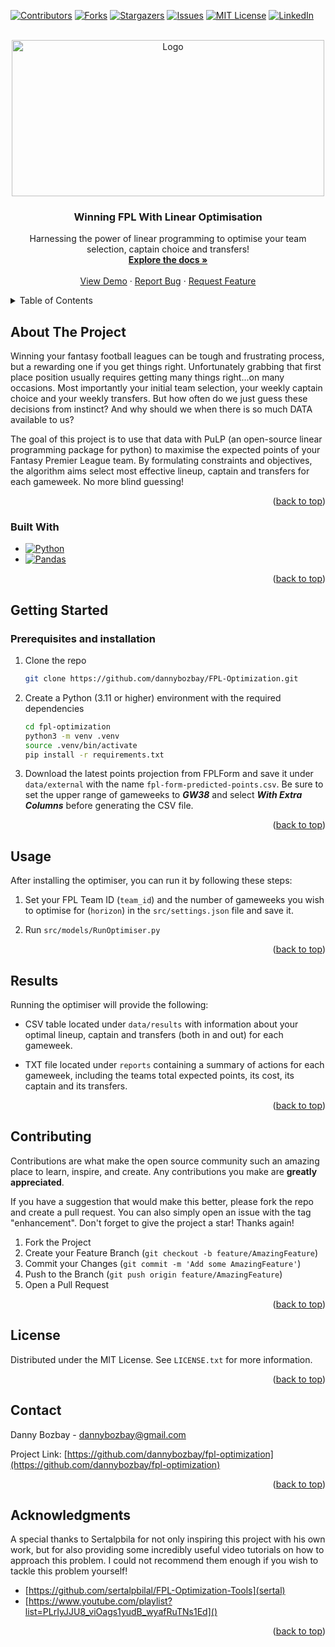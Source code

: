 <!-- Improved compatibility of back to top link: See: https://github.com/othneildrew/Best-README-Template/pull/73 -->
<a name="readme-top"></a>
<!--
*** Thanks for checking out the Best-README-Template. If you have a suggestion
*** that would make this better, please fork the repo and create a pull request
*** or simply open an issue with the tag "enhancement".
*** Don't forget to give the project a star!
*** Thanks again! Now go create something AMAZING! :D
-->



<!-- PROJECT SHIELDS -->
<!--
*** I'm using markdown "reference style" links for readability.
*** Reference links are enclosed in brackets [ ] instead of parentheses ( ).
*** See the bottom of this document for the declaration of the reference variables
*** for contributors-url, forks-url, etc. This is an optional, concise syntax you may use.
*** https://www.markdownguide.org/basic-syntax/#reference-style-links
-->
[![Contributors][contributors-shield]][contributors-url]
[![Forks][forks-shield]][forks-url]
[![Stargazers][stars-shield]][stars-url]
[![Issues][issues-shield]][issues-url]
[![MIT License][license-shield]][license-url]
[![LinkedIn][linkedin-shield]][linkedin-url]



<!-- PROJECT LOGO -->
<br />
<div align="center">
  <a href="https://github.com/dannybozbay/fpl-optimization">
    <img src="https://e0.365dm.com/22/08/2048x1152/skysports-fantasy-premier-league_5864666.jpg?20220814171817" alt="Logo" width="500" height="250">
  </a>

<h3 align="center">Winning FPL With Linear Optimisation</h3>

  <p align="center">
    Harnessing the power of linear programming to optimise your team selection, captain choice and transfers!
    <br />
    <a href="https://github.com/dannybozbay/fpl-optimization"><strong>Explore the docs »</strong></a>
    <br />
    <br />
    <a href="https://github.com/dannybozbay/fpl-optimization">View Demo</a>
    ·
    <a href="https://github.com/dannybozbay/fpl-optimization/issues">Report Bug</a>
    ·
    <a href="https://github.com/dannybozbay/fpl-optimization/issues">Request Feature</a>
  </p>
</div>



<!-- TABLE OF CONTENTS -->
<details>
  <summary>Table of Contents</summary>
  <ol>
    <li>
      <a href="#about-the-project">About The Project</a>
      <ul>
        <li><a href="#built-with">Built With</a></li>
      </ul>
    </li>
    <li>
      <a href="#getting-started">Getting Started</a>
      <ul>
        <li><a href="#prerequisites-and-installation">Prerequisites and Installation</a></li>
      </ul>
    </li>
    <li><a href="#usage">Usage</a></li>
    <li><a href="#results">Results</a></li>
    <li><a href="#contributing">Contributing</a></li>
    <li><a href="#license">License</a></li>
    <li><a href="#contact">Contact</a></li>
    <li><a href="#acknowledgments">Acknowledgments</a></li>
  </ol>
</details>



<!-- ABOUT THE PROJECT -->

## About The Project

Winning your fantasy football leagues can be tough and frustrating process, but a rewarding one if you get things right.
Unfortunately grabbing that first place position usually requires getting many things right...on many occasions.
Most importantly your initial team selection, your weekly captain choice and your weekly transfers. But how often do we
just guess these decisions from instinct? And why should we when there is so much DATA available to us?

The goal of this project is to use that data with PuLP (an open-source linear programming package for python) to
maximise
the expected points of your Fantasy Premier League team. By formulating constraints and objectives, the algorithm aims
select most effective lineup, captain and transfers for each gameweek. No more blind guessing!


<p align="right">(<a href="#readme-top">back to top</a>)</p>

### Built With

* [![Python][Python.js]][Python-url]
* [![Pandas][Pandas.js]][Pandas-url]

<p align="right">(<a href="#readme-top">back to top</a>)</p>



<!-- GETTING STARTED -->

## Getting Started

### Prerequisites and installation

1. Clone the repo
   ```sh
   git clone https://github.com/dannybozbay/FPL-Optimization.git
   ```

2. Create a Python (3.11 or higher) environment with the required dependencies
   ```sh
   cd fpl-optimization
   python3 -m venv .venv
   source .venv/bin/activate
   pip install -r requirements.txt
   ```

3. Download the latest points projection from FPLForm and save it under `data/external` with the
   name `fpl-form-predicted-points.csv`. Be sure to set the upper range of gameweeks to ***GW38*** and select
   ***With Extra Columns*** before generating the CSV file.

<p align="right">(<a href="#readme-top">back to top</a>)</p>

## Usage

After installing the optimiser, you can run it by following these steps:

1. Set your FPL Team ID (`team_id`) and the number of gameweeks you wish to optimise for (`horizon`) in
   the `src/settings.json` file and save it.

2. Run  `src/models/RunOptimiser.py`

<p align="right">(<a href="#readme-top">back to top</a>)</p>

## Results

Running the optimiser will provide the following:

- CSV table located under `data/results` with information about your optimal lineup, captain and transfers (both in and
  out) for each gameweek.

- TXT file located under `reports` containing a summary of actions for each gameweek, including the teams total expected
  points, its cost, its captain and its transfers.

<p align="right">(<a href="#readme-top">back to top</a>)</p>


<!-- CONTRIBUTING -->

## Contributing

Contributions are what make the open source community such an amazing place to learn, inspire, and create. Any
contributions you make are **greatly appreciated**.

If you have a suggestion that would make this better, please fork the repo and create a pull request. You can also
simply open an issue with the tag "enhancement".
Don't forget to give the project a star! Thanks again!

1. Fork the Project
2. Create your Feature Branch (`git checkout -b feature/AmazingFeature`)
3. Commit your Changes (`git commit -m 'Add some AmazingFeature'`)
4. Push to the Branch (`git push origin feature/AmazingFeature`)
5. Open a Pull Request

<p align="right">(<a href="#readme-top">back to top</a>)</p>



<!-- LICENSE -->

## License

Distributed under the MIT License. See `LICENSE.txt` for more information.

<p align="right">(<a href="#readme-top">back to top</a>)</p>



<!-- CONTACT -->

## Contact

Danny Bozbay - dannybozbay@gmail.com

Project Link: [https://github.com/dannybozbay/fpl-optimization](https://github.com/dannybozbay/fpl-optimization)

<p align="right">(<a href="#readme-top">back to top</a>)</p>



<!-- ACKNOWLEDGMENTS -->

## Acknowledgments

A special thanks to Sertalpbila for not only inspiring this project with his own work, but for also providing
some incredibly useful video tutorials on how to approach this problem. I could not recommend them enough if you wish
to tackle this problem yourself!

* [https://github.com/sertalpbilal/FPL-Optimization-Tools](sertal)
* [https://www.youtube.com/playlist?list=PLrIyJJU8_viOags1yudB_wyafRuTNs1Ed]()

<p align="right">(<a href="#readme-top">back to top</a>)</p>



<!-- MARKDOWN LINKS & IMAGES -->
<!-- https://www.markdownguide.org/basic-syntax/#reference-style-links -->

[contributors-shield]: https://img.shields.io/github/contributors/dannybozbay/fpl-optimization.svg?style=for-the-badge

[contributors-url]: https://github.com/dannybozbay/fpl-optimization/graphs/contributors

[forks-shield]: https://img.shields.io/github/forks/dannybozbay/fpl-optimization.svg?style=for-the-badge

[forks-url]: https://github.com/dannybozbay/fpl-optimization/ƒƒƒƒnetwork/members

[stars-shield]: https://img.shields.io/github/stars/dannybozbay/fpl-optimization.svg?style=for-the-badge

[stars-url]: https://github.com/dannybozbay/fpl-optimization/stargazers

[issues-shield]: https://img.shields.io/github/issues/dannybozbay/fpl-optimization.svg?style=for-the-badge

[issues-url]: https://github.com/dannybozbay/fpl-optimization/issues

[license-shield]: https://img.shields.io/github/license/dannybozbay/fpl-optimization.svg?style=for-the-badge

[license-url]: https://github.com/dannybozbay/fpl-optimization/blob/master/LICENSE.txt

[linkedin-shield]: https://img.shields.io/badge/-LinkedIn-black.svg?style=for-the-badge&logo=linkedin&colorB=555

[linkedin-url]: https://linkedin.com/in/dannybozbay

[product-screenshot]: images/screenshot.png

[Python.js]: https://img.shields.io/badge/python-3670A0?style=for-the-badge&logo=python&logoColor=ffdd54

[Python-url]: https://www.python.org

[Pandas.js]: https://img.shields.io/badge/pandas-%23150458.svg?style=for-the-badge&logo=pandas&logoColor=white

[Pandas-url]: https://pandas.pydata.org

